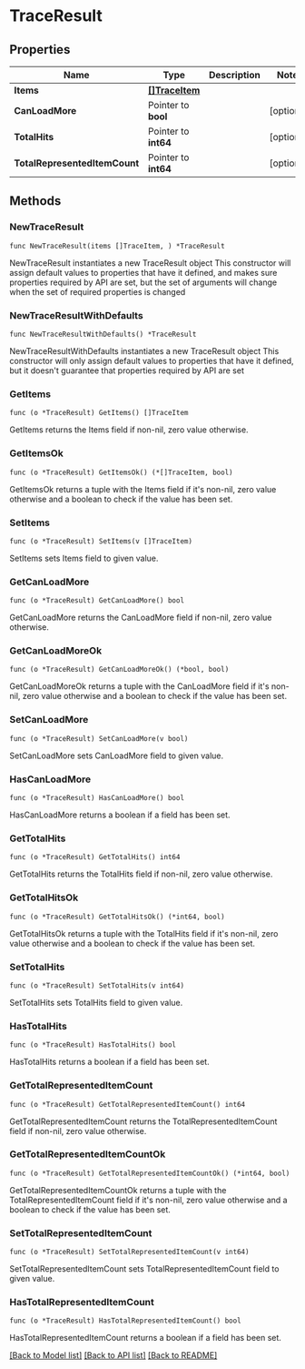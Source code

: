 # TraceResult

## Properties

Name | Type | Description | Notes
------------ | ------------- | ------------- | -------------
**Items** | [**[]TraceItem**](TraceItem.md) |  | 
**CanLoadMore** | Pointer to **bool** |  | [optional] 
**TotalHits** | Pointer to **int64** |  | [optional] 
**TotalRepresentedItemCount** | Pointer to **int64** |  | [optional] 

## Methods

### NewTraceResult

`func NewTraceResult(items []TraceItem, ) *TraceResult`

NewTraceResult instantiates a new TraceResult object
This constructor will assign default values to properties that have it defined,
and makes sure properties required by API are set, but the set of arguments
will change when the set of required properties is changed

### NewTraceResultWithDefaults

`func NewTraceResultWithDefaults() *TraceResult`

NewTraceResultWithDefaults instantiates a new TraceResult object
This constructor will only assign default values to properties that have it defined,
but it doesn't guarantee that properties required by API are set

### GetItems

`func (o *TraceResult) GetItems() []TraceItem`

GetItems returns the Items field if non-nil, zero value otherwise.

### GetItemsOk

`func (o *TraceResult) GetItemsOk() (*[]TraceItem, bool)`

GetItemsOk returns a tuple with the Items field if it's non-nil, zero value otherwise
and a boolean to check if the value has been set.

### SetItems

`func (o *TraceResult) SetItems(v []TraceItem)`

SetItems sets Items field to given value.


### GetCanLoadMore

`func (o *TraceResult) GetCanLoadMore() bool`

GetCanLoadMore returns the CanLoadMore field if non-nil, zero value otherwise.

### GetCanLoadMoreOk

`func (o *TraceResult) GetCanLoadMoreOk() (*bool, bool)`

GetCanLoadMoreOk returns a tuple with the CanLoadMore field if it's non-nil, zero value otherwise
and a boolean to check if the value has been set.

### SetCanLoadMore

`func (o *TraceResult) SetCanLoadMore(v bool)`

SetCanLoadMore sets CanLoadMore field to given value.

### HasCanLoadMore

`func (o *TraceResult) HasCanLoadMore() bool`

HasCanLoadMore returns a boolean if a field has been set.

### GetTotalHits

`func (o *TraceResult) GetTotalHits() int64`

GetTotalHits returns the TotalHits field if non-nil, zero value otherwise.

### GetTotalHitsOk

`func (o *TraceResult) GetTotalHitsOk() (*int64, bool)`

GetTotalHitsOk returns a tuple with the TotalHits field if it's non-nil, zero value otherwise
and a boolean to check if the value has been set.

### SetTotalHits

`func (o *TraceResult) SetTotalHits(v int64)`

SetTotalHits sets TotalHits field to given value.

### HasTotalHits

`func (o *TraceResult) HasTotalHits() bool`

HasTotalHits returns a boolean if a field has been set.

### GetTotalRepresentedItemCount

`func (o *TraceResult) GetTotalRepresentedItemCount() int64`

GetTotalRepresentedItemCount returns the TotalRepresentedItemCount field if non-nil, zero value otherwise.

### GetTotalRepresentedItemCountOk

`func (o *TraceResult) GetTotalRepresentedItemCountOk() (*int64, bool)`

GetTotalRepresentedItemCountOk returns a tuple with the TotalRepresentedItemCount field if it's non-nil, zero value otherwise
and a boolean to check if the value has been set.

### SetTotalRepresentedItemCount

`func (o *TraceResult) SetTotalRepresentedItemCount(v int64)`

SetTotalRepresentedItemCount sets TotalRepresentedItemCount field to given value.

### HasTotalRepresentedItemCount

`func (o *TraceResult) HasTotalRepresentedItemCount() bool`

HasTotalRepresentedItemCount returns a boolean if a field has been set.


[[Back to Model list]](../README.md#documentation-for-models) [[Back to API list]](../README.md#documentation-for-api-endpoints) [[Back to README]](../README.md)


